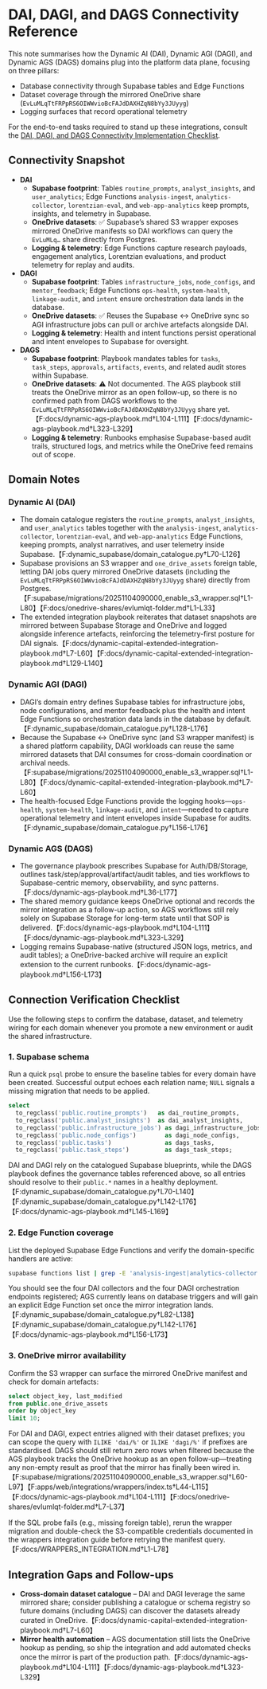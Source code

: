 # DAI, DAGI, and DAGS Connectivity Reference

This note summarises how the Dynamic AI (DAI), Dynamic AGI (DAGI), and Dynamic
AGS (DAGS) domains plug into the platform data plane, focusing on three pillars:

- Database connectivity through Supabase tables and Edge Functions
- Dataset coverage through the mirrored OneDrive share
  (`EvLuMLqTtFRPpRS6OIWWvioBcFAJdDAXHZqN8bYy3JUyyg`)
- Logging surfaces that record operational telemetry

For the end-to-end tasks required to stand up these integrations, consult the
[DAI, DAGI, and DAGS Connectivity Implementation Checklist](./dai-dagi-dags-implementation-checklist.md).

## Connectivity Snapshot

- **DAI**
  - **Supabase footprint**: Tables `routine_prompts`, `analyst_insights`, and
    `user_analytics`; Edge Functions `analysis-ingest`, `analytics-collector`,
    `lorentzian-eval`, and `web-app-analytics` keep prompts, insights, and
    telemetry in Supabase.
  - **OneDrive datasets**: ✅ Supabase’s shared S3 wrapper exposes mirrored
    OneDrive manifests so DAI workflows can query the `EvLuMLq…` share directly
    from Postgres.
  - **Logging & telemetry**: Edge Functions capture research payloads,
    engagement analytics, Lorentzian evaluations, and product telemetry for
    replay and audits.
- **DAGI**
  - **Supabase footprint**: Tables `infrastructure_jobs`, `node_configs`, and
    `mentor_feedback`; Edge Functions `ops-health`, `system-health`,
    `linkage-audit`, and `intent` ensure orchestration data lands in the
    database.
  - **OneDrive datasets**: ✅ Reuses the Supabase ↔ OneDrive sync so AGI
    infrastructure jobs can pull or archive artefacts alongside DAI.
  - **Logging & telemetry**: Health and intent functions persist operational and
    intent envelopes to Supabase for oversight.
- **DAGS**
  - **Supabase footprint**: Playbook mandates tables for `tasks`, `task_steps`,
    `approvals`, `artifacts`, `events`, and related audit stores within
    Supabase.
  - **OneDrive datasets**: ⚠️ Not documented. The AGS playbook still treats the
    OneDrive mirror as an open follow-up, so there is no confirmed path from
    DAGS workflows to the `EvLuMLqTtFRPpRS6OIWWvioBcFAJdDAXHZqN8bYy3JUyyg`
    share yet.【F:docs/dynamic-ags-playbook.md†L104-L111】【F:docs/dynamic-ags-playbook.md†L323-L329】
  - **Logging & telemetry**: Runbooks emphasise Supabase-based audit trails,
    structured logs, and metrics while the OneDrive feed remains out of scope.

## Domain Notes

### Dynamic AI (DAI)

- The domain catalogue registers the `routine_prompts`, `analyst_insights`, and
  `user_analytics` tables together with the `analysis-ingest`,
  `analytics-collector`, `lorentzian-eval`, and `web-app-analytics` Edge
  Functions, keeping prompts, analyst narratives, and user telemetry inside
  Supabase.【F:dynamic_supabase/domain_catalogue.py†L70-L126】
- Supabase provisions an S3 wrapper and `one_drive_assets` foreign table,
  letting DAI jobs query mirrored OneDrive datasets (including the
  `EvLuMLqTtFRPpRS6OIWWvioBcFAJdDAXHZqN8bYy3JUyyg` share) directly from
  Postgres.【F:supabase/migrations/20251104090000_enable_s3_wrapper.sql†L1-L80】【F:docs/onedrive-shares/evlumlqt-folder.md†L1-L33】
- The extended integration playbook reiterates that dataset snapshots are
  mirrored between Supabase Storage and OneDrive and logged alongside inference
  artefacts, reinforcing the telemetry-first posture for DAI
  signals.【F:docs/dynamic-capital-extended-integration-playbook.md†L7-L60】【F:docs/dynamic-capital-extended-integration-playbook.md†L129-L140】

### Dynamic AGI (DAGI)

- DAGI’s domain entry defines Supabase tables for infrastructure jobs, node
  configurations, and mentor feedback plus the health and intent Edge Functions
  so orchestration data lands in the database by
  default.【F:dynamic_supabase/domain_catalogue.py†L128-L176】
- Because the Supabase ↔ OneDrive sync (and S3 wrapper manifest) is a shared
  platform capability, DAGI workloads can reuse the same mirrored datasets that
  DAI consumes for cross-domain coordination or archival
  needs.【F:supabase/migrations/20251104090000_enable_s3_wrapper.sql†L1-L80】【F:docs/dynamic-capital-extended-integration-playbook.md†L7-L60】
- The health-focused Edge Functions provide the logging hooks—`ops-health`,
  `system-health`, `linkage-audit`, and `intent`—needed to capture operational
  telemetry and intent envelopes inside Supabase for
  audits.【F:dynamic_supabase/domain_catalogue.py†L156-L176】

### Dynamic AGS (DAGS)

- The governance playbook prescribes Supabase for Auth/DB/Storage, outlines
  task/step/approval/artifact/audit tables, and ties workflows to
  Supabase-centric memory, observability, and sync
  patterns.【F:docs/dynamic-ags-playbook.md†L36-L177】
- The shared memory guidance keeps OneDrive optional and records the mirror
  integration as a follow-up action, so AGS workflows still rely solely on
  Supabase Storage for long-term state until that SOP is
  delivered.【F:docs/dynamic-ags-playbook.md†L104-L111】【F:docs/dynamic-ags-playbook.md†L323-L329】
- Logging remains Supabase-native (structured JSON logs, metrics, and audit
  tables); a OneDrive-backed archive will require an explicit extension to the
  current runbooks.【F:docs/dynamic-ags-playbook.md†L156-L173】

## Connection Verification Checklist

Use the following steps to confirm the database, dataset, and telemetry wiring
for each domain whenever you promote a new environment or audit the shared
infrastructure.

### 1. Supabase schema

Run a quick `psql` probe to ensure the baseline tables for every domain have
been created. Successful output echoes each relation name; `NULL` signals a
missing migration that needs to be applied.

```sql
select
  to_regclass('public.routine_prompts')   as dai_routine_prompts,
  to_regclass('public.analyst_insights')  as dai_analyst_insights,
  to_regclass('public.infrastructure_jobs') as dagi_infrastructure_jobs,
  to_regclass('public.node_configs')        as dagi_node_configs,
  to_regclass('public.tasks')               as dags_tasks,
  to_regclass('public.task_steps')          as dags_task_steps;
```

DAI and DAGI rely on the catalogued Supabase blueprints, while the DAGS playbook
defines the governance tables referenced above, so all entries should resolve
to their `public.*` names in a healthy deployment.【F:dynamic_supabase/domain_catalogue.py†L70-L140】【F:dynamic_supabase/domain_catalogue.py†L142-L176】【F:docs/dynamic-ags-playbook.md†L145-L169】

### 2. Edge Function coverage

List the deployed Supabase Edge Functions and verify the domain-specific
handlers are active:

```bash
supabase functions list | grep -E 'analysis-ingest|analytics-collector|lorentzian-eval|web-app-analytics|ops-health|system-health|linkage-audit|intent'
```

You should see the four DAI collectors and the four DAGI orchestration endpoints
registered; AGS currently leans on database triggers and will gain an explicit
Edge Function set once the mirror integration lands.【F:dynamic_supabase/domain_catalogue.py†L82-L138】【F:dynamic_supabase/domain_catalogue.py†L142-L176】【F:docs/dynamic-ags-playbook.md†L156-L173】

### 3. OneDrive mirror availability

Confirm the S3 wrapper can surface the mirrored OneDrive manifest and check for
domain artefacts:

```sql
select object_key, last_modified
from public.one_drive_assets
order by object_key
limit 10;
```

For DAI and DAGI, expect entries aligned with their dataset prefixes; you can
scope the query with `ILIKE 'dai/%'` or `ILIKE 'dagi/%'` if prefixes are
standardised. DAGS should still return zero rows when filtered because the AGS
playbook tracks the OneDrive hookup as an open follow-up—treating any non-empty
result as proof that the mirror has finally been wired in.【F:supabase/migrations/20251104090000_enable_s3_wrapper.sql†L60-L97】【F:apps/web/integrations/wrappers/index.ts†L44-L115】【F:docs/dynamic-ags-playbook.md†L104-L111】【F:docs/onedrive-shares/evlumlqt-folder.md†L7-L37】

If the SQL probe fails (e.g., missing foreign table), rerun the wrapper migration
and double-check the S3-compatible credentials documented in the wrappers
integration guide before retrying the manifest query.【F:docs/WRAPPERS_INTEGRATION.md†L1-L78】

## Integration Gaps and Follow-ups

- **Cross-domain dataset catalogue** – DAI and DAGI leverage the same mirrored
  share; consider publishing a catalogue or schema registry so future domains
  (including DAGS) can discover the datasets already curated in
  OneDrive.【F:docs/dynamic-capital-extended-integration-playbook.md†L7-L60】
- **Mirror health automation** – AGS documentation still lists the OneDrive
  hookup as pending, so ship the integration and add automated checks once the
  mirror is part of the production path.【F:docs/dynamic-ags-playbook.md†L104-L111】【F:docs/dynamic-ags-playbook.md†L323-L329】
